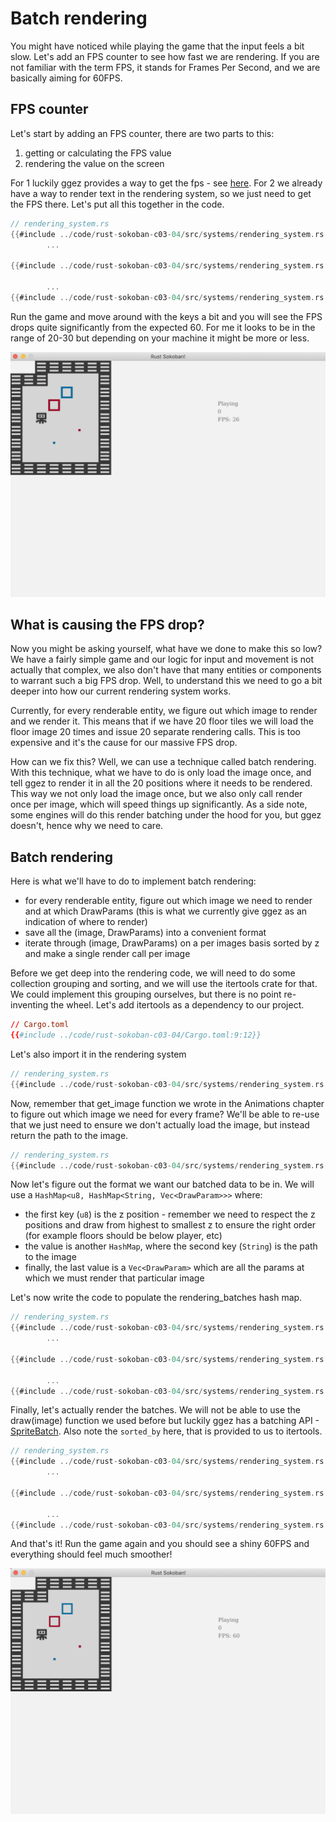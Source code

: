 # Batch rendering

You might have noticed while playing the game that the input feels a bit slow. Let's add an FPS counter to see how fast we are rendering. If you are not familiar with the term FPS, it stands for Frames Per Second, and we are basically aiming for 60FPS.

## FPS counter
Let's start by adding an FPS counter, there are two parts to this:
1. getting or calculating the FPS value
1. rendering the value on the screen

For 1 luckily ggez provides a way to get the fps - see [here](https://docs.rs/ggez/0.1.0/ggez/timer/fn.get_fps.html). For 2 we already have a way to render text in the rendering system, so we just need to get the FPS there. Let's put all this together in the code.

```rust
// rendering_system.rs
{{#include ../code/rust-sokoban-c03-04/src/systems/rendering_system.rs:66}}
        ...

{{#include ../code/rust-sokoban-c03-04/src/systems/rendering_system.rs:114:118}}

        ...
{{#include ../code/rust-sokoban-c03-04/src/systems/rendering_system.rs:123}}
```

Run the game and move around with the keys a bit and you will see the FPS drops quite significantly from the expected 60. For me it looks to be in the range of 20-30 but depending on your machine it might be more or less. 

![low fps](./images/low_fps.png)

## What is causing the FPS drop?
Now you might be asking yourself, what have we done to make this so low? We have a fairly simple game and our logic for input and movement is not actually that complex, we also don't have that many entities or components to warrant such a big FPS drop. Well, to understand this we need to go a bit deeper into how our current rendering system works. 

Currently, for every renderable entity, we figure out which image to render and we render it. This means that if we have 20 floor tiles we will load the floor image 20 times and issue 20 separate rendering calls. This is too expensive and it's the cause for our massive FPS drop. 

How can we fix this? Well, we can use a technique called batch rendering. With this technique, what we have to do is only load the image once, and tell ggez to render it in all the 20 positions where it needs to be rendered. This way we not only load the image once, but we also only call render once per image, which will speed things up significantly. As a side note, some engines will do this render batching under the hood for you, but ggez doesn't, hence why we need to care. 

## Batch rendering
Here is what we'll have to do to implement batch rendering:
* for every renderable entity, figure out which image we need to render and at which DrawParams (this is what we currently give ggez as an indication of where to render)
* save all the (image, DrawParams) into a convenient format
* iterate through (image, DrawParams) on a per images basis sorted by z and make a single render call per image

Before we get deep into the rendering code, we will need to do some collection grouping and sorting, and we will use the itertools crate for that. We could implement this grouping ourselves, but there is no point re-inventing the wheel. Let's add itertools as a dependency to our project.

```toml
// Cargo.toml
{{#include ../code/rust-sokoban-c03-04/Cargo.toml:9:12}}
```

Let's also import it in the rendering system

```rust
// rendering_system.rs
{{#include ../code/rust-sokoban-c03-04/src/systems/rendering_system.rs:11}}
```

Now, remember that get_image function we wrote in the Animations chapter to figure out which image we need for every frame? We'll be able to re-use that we just need to ensure we don't actually load the image, but instead return the path to the image.

```rust
// rendering_system.rs
{{#include ../code/rust-sokoban-c03-04/src/systems/rendering_system.rs:36:53}}
```

Now let's figure out the format we want our batched data to be in. We will use a `HashMap<u8, HashMap<String, Vec<DrawParam>>>` where:
* the first key (`u8`) is the z position - remember we need to respect the z positions and draw from highest to smallest z to ensure the right order (for example floors should be below player, etc)
* the value is another `HashMap`, where the second key (`String`) is the path to the image
* finally, the last value is a `Vec<DrawParam>` which are all the params at which we must render that particular image

Let's now write the code to populate the rendering_batches hash map.

```rust
// rendering_system.rs
{{#include ../code/rust-sokoban-c03-04/src/systems/rendering_system.rs:66}}
        ...

{{#include ../code/rust-sokoban-c03-04/src/systems/rendering_system.rs:72:94}}

        ...
{{#include ../code/rust-sokoban-c03-04/src/systems/rendering_system.rs:123}}
```

Finally, let's actually render the batches. We will not be able to use the draw(image) function we used before but luckily ggez has a batching API - [SpriteBatch](https://docs.rs/ggez/0.5.1/ggez/graphics/spritebatch/struct.SpriteBatch.html). Also note the `sorted_by` here, that is provided to us to itertools. 

```rust
// rendering_system.rs
{{#include ../code/rust-sokoban-c03-04/src/systems/rendering_system.rs:66}}
        ...

{{#include ../code/rust-sokoban-c03-04/src/systems/rendering_system.rs:96:112}}

        ...
{{#include ../code/rust-sokoban-c03-04/src/systems/rendering_system.rs:123}}
```

And that's it! Run the game again and you should see a shiny 60FPS and everything should feel much smoother!

![low fps](./images/high_fps.png)


